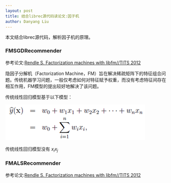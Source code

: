 ```yaml
---
layout: post
title: 结合librec源代码读论文:因子机
author: Danyang Liu
---
```


本文结合librec源代码，解析因子机的原理。

### FMSGDRecommender

参考论文:[Rendle S. Factorization machines with libfm//TITS 2012](https://dl.acm.org/citation.cfm?id=2168771)

隐因子分解机（Factorization Machine，FM）旨在解决稀疏矩阵下的特征组合问题。传统机器学习问题，一般仅考虑如何对特征赋予权重，而没有考虑特征间存在相互作用，FM模型的提出较好地解决了该问题。

传统线性回归模型基于以下模型：

![1](../images/alg/fm/fm1.png)

传统线性回归模型没有 $x_i x_j$ 





### FMALSRecommender

参考论文:[Rendle S. Factorization machines with libfm//TITS 2012](https://dl.acm.org/citation.cfm?id=2168771)